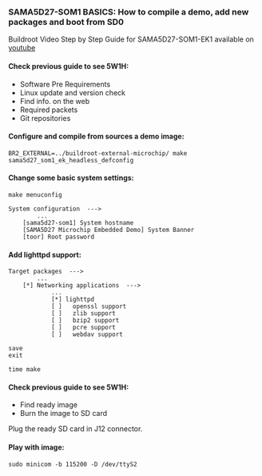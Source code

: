 ### SAMA5D27-SOM1 BASICS: How to compile a demo, add new packages and boot from SD0

Buildroot Video Step by Step Guide for SAMA5D27-SOM1-EK1 available on [youtube](https://www.youtube.com/)

#### Check previous guide to see 5W1H:
- Software Pre Requirements
- Linux update and version check
- Find info. on the web
- Required packets
- Git repositories

#### Configure and compile from sources a demo image:
```
BR2_EXTERNAL=../buildroot-external-microchip/ make sama5d27_som1_ek_headless_defconfig
```

#### Change some basic system settings: 
```
make menuconfig

System configuration  --->
        ...
    [sama5d27-som1] System hostname
    [SAMA5D27 Microchip Embedded Demo] System Banner
    [toor] Root password
```

#### Add lighttpd support: 
```
Target packages  --->
        ...
    [*] Networking applications  --->
            ...
            [*] lighttpd
            [ ]   openssl support
            [ ]   zlib support
            [ ]   bzip2 support
            [ ]   pcre support
            [ ]   webdav support

save
exit

time make
```

#### Check previous guide to see 5W1H:
- Find ready image
- Burn the image to SD card

Plug the ready SD card in J12 connector.

#### Play with image:
```
sudo minicom -b 115200 -D /dev/ttyS2
```
